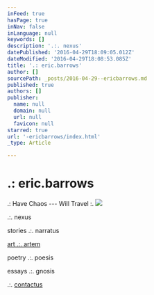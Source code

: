 ```yaml
---
inFeed: true
hasPage: true
inNav: false
inLanguage: null
keywords: []
description: '.:. nexus'
datePublished: '2016-04-29T18:09:05.012Z'
dateModified: '2016-04-29T18:08:53.085Z'
title: '.: eric.barrows'
author: []
sourcePath: _posts/2016-04-29--ericbarrows.md
published: true
authors: []
publisher:
  name: null
  domain: null
  url: null
  favicon: null
starred: true
url: '-ericbarrows/index.html'
_type: Article

---
```

# .: eric.barrows

.: Have Chaos --- Will Travel :.
![](https://s3-us-west-2.amazonaws.com/the-grid-img/p/1f5e3719c15cbe612db8b7b5f9a28752628c3e69.jpg)

.:. nexus

stories .:. narratus

[art .:. artem ][0]

poetry .:. poesis 

essays .:. gnosis

.:. [contactus][1]

[0]: https://thegrid.ai/ericbarrows/art--artem/
[1]: https://thegrid.ai/ericbarrows/-contactus/